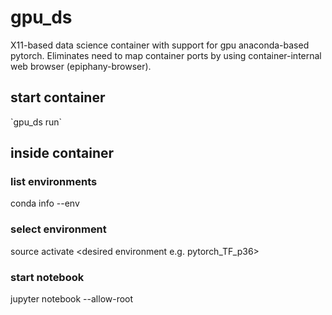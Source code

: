 # gpu_ds
X11-based data science container with support for gpu anaconda-based pytorch. Eliminates need to map container ports by using container-internal web browser (epiphany-browser).

## start container
\`gpu_ds run\`

## inside container
### list environments
conda info --env
### select environment
source activate \<desired environment e.g. pytorch_TF_p36\>
### start notebook
jupyter notebook --allow-root
